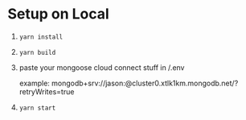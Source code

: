 # Setup on Local

1. ```yarn install``` 
2. ```yarn build```
3. paste your mongoose cloud connect stuff in /.env

    example: mongodb+srv://jason:<password>@cluster0.xtlk1km.mongodb.net/?retryWrites=true
    
3. ```yarn start```

# 